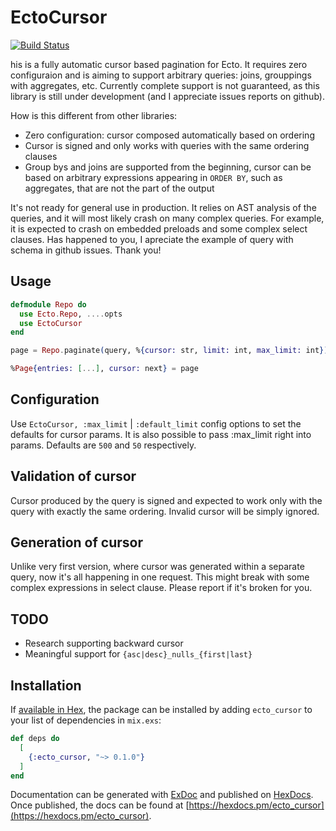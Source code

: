 # EctoCursor

[![Build Status](https://travis-ci.org/youroff/ecto_cursor.svg?branch=master)](https://travis-ci.org/youroff/ecto_cursor)

his is a fully automatic cursor based pagination for Ecto.
It requires zero configuraion and is aiming to support arbitrary queries:
joins, grouppings with aggregates, etc. Currently complete support is not guaranteed,
as this library is still under development (and I appreciate issues reports on github).

How is this different from other libraries:

* Zero configuration: cursor composed automatically based on ordering
* Cursor is signed and only works with queries with the same ordering clauses
* Group bys and joins are supported from the beginning, cursor can be based on arbitrary expressions appearing in `ORDER BY`, such as aggregates, that are not the part of the output

It's not ready for general use in production. It relies on AST analysis of the queries, and it will most likely crash on many complex queries. For example, it is expected to crash on embedded preloads and some complex select clauses. Has happened to you, I apreciate the example of query with schema in github issues. Thank you!

## Usage

```elixir
defmodule Repo do
  use Ecto.Repo, ....opts
  use EctoCursor
end

page = Repo.paginate(query, %{cursor: str, limit: int, max_limit: int})

%Page{entries: [...], cursor: next} = page
```

## Configuration
Use `EctoCursor, :max_limit` | `:default_limit` config options to set the defaults for cursor params.
It is also possible to pass :max_limit right into params. Defaults are `500` and `50` respectively.

## Validation of cursor
Cursor produced by the query is signed and expected to work only
with the query with exactly the same ordering. Invalid cursor will be simply ignored.

## Generation of cursor
Unlike very first version, where cursor was generated within a separate query,
now it's all happening in one request. This might break with some complex expressions in select clause.
Please report if it's broken for you.

## TODO
* Research supporting backward cursor
* Meaningful support for `{asc|desc}_nulls_{first|last}`

## Installation
If [available in Hex](https://hex.pm/docs/publish), the package can be installed
by adding `ecto_cursor` to your list of dependencies in `mix.exs`:

```elixir
def deps do
  [
    {:ecto_cursor, "~> 0.1.0"}
  ]
end
```

Documentation can be generated with [ExDoc](https://github.com/elixir-lang/ex_doc)
and published on [HexDocs](https://hexdocs.pm). Once published, the docs can
be found at [https://hexdocs.pm/ecto_cursor](https://hexdocs.pm/ecto_cursor).

